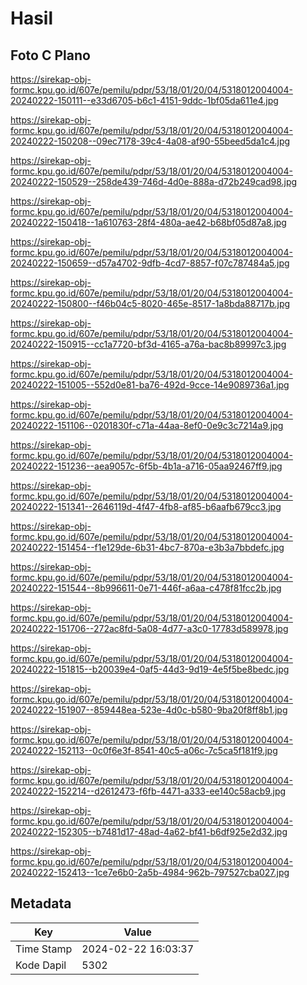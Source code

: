 # Hasil

## Foto C Plano

https://sirekap-obj-formc.kpu.go.id/607e/pemilu/pdpr/53/18/01/20/04/5318012004004-20240222-150111--e33d6705-b6c1-4151-9ddc-1bf05da611e4.jpg

https://sirekap-obj-formc.kpu.go.id/607e/pemilu/pdpr/53/18/01/20/04/5318012004004-20240222-150208--09ec7178-39c4-4a08-af90-55beed5da1c4.jpg

https://sirekap-obj-formc.kpu.go.id/607e/pemilu/pdpr/53/18/01/20/04/5318012004004-20240222-150529--258de439-746d-4d0e-888a-d72b249cad98.jpg

https://sirekap-obj-formc.kpu.go.id/607e/pemilu/pdpr/53/18/01/20/04/5318012004004-20240222-150418--1a610763-28f4-480a-ae42-b68bf05d87a8.jpg

https://sirekap-obj-formc.kpu.go.id/607e/pemilu/pdpr/53/18/01/20/04/5318012004004-20240222-150659--d57a4702-9dfb-4cd7-8857-f07c787484a5.jpg

https://sirekap-obj-formc.kpu.go.id/607e/pemilu/pdpr/53/18/01/20/04/5318012004004-20240222-150800--f46b04c5-8020-465e-8517-1a8bda88717b.jpg

https://sirekap-obj-formc.kpu.go.id/607e/pemilu/pdpr/53/18/01/20/04/5318012004004-20240222-150915--cc1a7720-bf3d-4165-a76a-bac8b89997c3.jpg

https://sirekap-obj-formc.kpu.go.id/607e/pemilu/pdpr/53/18/01/20/04/5318012004004-20240222-151005--552d0e81-ba76-492d-9cce-14e9089736a1.jpg

https://sirekap-obj-formc.kpu.go.id/607e/pemilu/pdpr/53/18/01/20/04/5318012004004-20240222-151106--0201830f-c71a-44aa-8ef0-0e9c3c7214a9.jpg

https://sirekap-obj-formc.kpu.go.id/607e/pemilu/pdpr/53/18/01/20/04/5318012004004-20240222-151236--aea9057c-6f5b-4b1a-a716-05aa92467ff9.jpg

https://sirekap-obj-formc.kpu.go.id/607e/pemilu/pdpr/53/18/01/20/04/5318012004004-20240222-151341--2646119d-4f47-4fb8-af85-b6aafb679cc3.jpg

https://sirekap-obj-formc.kpu.go.id/607e/pemilu/pdpr/53/18/01/20/04/5318012004004-20240222-151454--f1e129de-6b31-4bc7-870a-e3b3a7bbdefc.jpg

https://sirekap-obj-formc.kpu.go.id/607e/pemilu/pdpr/53/18/01/20/04/5318012004004-20240222-151544--8b996611-0e71-446f-a6aa-c478f81fcc2b.jpg

https://sirekap-obj-formc.kpu.go.id/607e/pemilu/pdpr/53/18/01/20/04/5318012004004-20240222-151706--272ac8fd-5a08-4d77-a3c0-17783d589978.jpg

https://sirekap-obj-formc.kpu.go.id/607e/pemilu/pdpr/53/18/01/20/04/5318012004004-20240222-151815--b20039e4-0af5-44d3-9d19-4e5f5be8bedc.jpg

https://sirekap-obj-formc.kpu.go.id/607e/pemilu/pdpr/53/18/01/20/04/5318012004004-20240222-151907--859448ea-523e-4d0c-b580-9ba20f8ff8b1.jpg

https://sirekap-obj-formc.kpu.go.id/607e/pemilu/pdpr/53/18/01/20/04/5318012004004-20240222-152113--0c0f6e3f-8541-40c5-a06c-7c5ca5f181f9.jpg

https://sirekap-obj-formc.kpu.go.id/607e/pemilu/pdpr/53/18/01/20/04/5318012004004-20240222-152214--d2612473-f6fb-4471-a333-ee140c58acb9.jpg

https://sirekap-obj-formc.kpu.go.id/607e/pemilu/pdpr/53/18/01/20/04/5318012004004-20240222-152305--b7481d17-48ad-4a62-bf41-b6df925e2d32.jpg

https://sirekap-obj-formc.kpu.go.id/607e/pemilu/pdpr/53/18/01/20/04/5318012004004-20240222-152413--1ce7e6b0-2a5b-4984-962b-797527cba027.jpg


## Metadata

| Key        | Value               |
| ---------- | ------------------- |
| Time Stamp | 2024-02-22 16:03:37 |
| Kode Dapil | 5302                |



